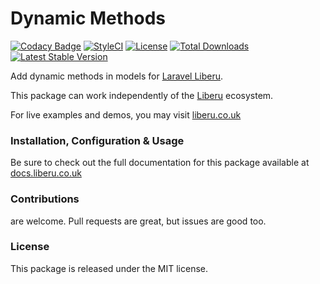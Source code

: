# Dynamic Methods

[![Codacy Badge](https://app.codacy.com/project/badge/Grade/fcb9ec7a8f7340c789b990c9616c3f25)](https://www.codacy.com/gh/laravel-liberu/dynamic-methods?utm_source=github.com&amp;utm_medium=referral&amp;utm_content=laravel-liberu/dynamic-methods&amp;utm_campaign=Badge_Grade) 
[![StyleCI](https://github.styleci.io/repos/85466970/shield?branch=master)](https://github.styleci.io/repos/85466970)
[![License](https://poser.pugx.org/laravel-liberu/dynamic-methods/license)](https://packagist.org/packages/laravel-liberu/dynamic-methods)
[![Total Downloads](https://poser.pugx.org/laravel-liberu/dynamic-methods/downloads)](https://packagist.org/packages/laravel-liberu/dynamic-methods)
[![Latest Stable Version](https://poser.pugx.org/laravel-liberu/dynamic-methods/version)](https://packagist.org/packages/laravel-liberu/dynamic-methods)

Add dynamic methods in models for [Laravel Liberu](https://github.com/laravel-liberu/Liberu).

This package can work independently of the [Liberu](https://github.com/laravel-liberu/Liberu) ecosystem.

For live examples and demos, you may visit [liberu.co.uk](https://www.liberu.co.uk)

### Installation, Configuration & Usage

Be sure to check out the full documentation for this package available at [docs.liberu.co.uk](https://docs.liberu.co.uk/backend/dynamic-methods.html)

### Contributions

are welcome. Pull requests are great, but issues are good too.

### License

This package is released under the MIT license.
